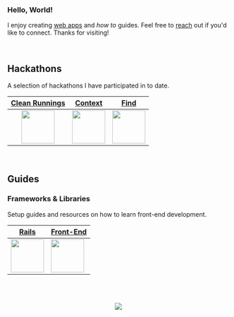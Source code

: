 ### Hello, World!

I enjoy creating [web apps](https://adrianhards.github.io/) and _how to_ guides. Feel free to [reach](https://www.linkedin.com/in/adrianhards/) out if you'd like to connect. Thanks for visiting!

<br>

## Hackathons
A selection of hackathons I have participated in to date.

<table>
  <thead>
    <tr>
      <th align="center"><a href="https://github.com/sandiskolarczyk/clean-runnings">Clean Runnings</a></th>
      <th align="center"><a href="https://github.com/adrianHards/Context">Context</a></th>
      <th align="center"><a href="https://github.com/adrianHards/Find">Find</a></th>
    </tr>
  </thead>
  <tbody>
    <tr>
      <td align="center"><a href="https://github.com/sandiskolarczyk/clean-runnings"><img src="https://pbs.twimg.com/profile_images/1498241570549731328/lks7Ir_o_400x400.jpg" width="75"></a></td>
      <td align="center"><a href="https://github.com/adrianHards/Context"><img src="https://railshackathon.com/assets/logo-40db3df7fb921a1c743f64def8409805b0ad67179efca108b2ece831766b9bf9.svg" width="75"></a></td>
      <td align="center"><a href="https://github.com/adrianHards/Find"><img src="https://hackforpeace.net/wp-content/uploads/2022/08/hfp-logo.svg" width="75"></a></td>
    </tr>
  </tbody>
</table>

</div>

<br>

## Guides

### Frameworks & Libraries
Setup guides and resources on how to learn front-end development.

<div align="left">

<table>
  <thead>
    <tr>
      <th align="center"><a href="https://github.com/adrianHards/learning-rails">Rails</a></th>
      <th align="center"><a href="https://github.com/adrianHards/learning-frontend">Front-End</a></th>
    </tr>
  </thead>
  <tbody>
    <tr>
      <td><a href="https://github.com/adrianHards/learning-rails"><img src="https://cdn3.iconfinder.com/data/icons/popular-services-brands-vol-2/512/ruby-on-rails-512.png" width="75"></a></td>
      <td><a href="https://github.com/adrianHards/learning-frontend"><img src="https://upload.wikimedia.org/wikipedia/commons/b/bf/Front-end-logo-color%402x.png" width="75"></a></td>
    </tr>
  </tbody>
</table>

</div>

<br>
 
<div align="left">

<!-- [![](https://badges.peiyuan.ch/leetcode/puiiyuen/ranking?label=LeetCode&logo=leetcode)](https://leetcode.com/adrianLeetCode)
<img src="https://badges.peiyuan.ch/leetcode/adrianLeetCode/solved?difficulty=all">
<img src="https://badges.peiyuan.ch/leetcode/adrianLeetCode/solved?difficulty=easy">
<img src="https://badges.peiyuan.ch/leetcode/adrianLeetCode/solved?difficulty=medium">
<img src="https://badges.peiyuan.ch/leetcode/adrianLeetCode/solved?difficulty=hard">
 -->

<br>

<p align="center">
  <img src="https://visitor-badge.laobi.icu/badge?page_id=adrianhards" id="counter">
</p>
